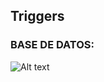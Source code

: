 ## Triggers

### BASE DE DATOS:
![Alt text](https://github.com/lauracahe/Triggers/tree/main/imagenes "Base de datos")
